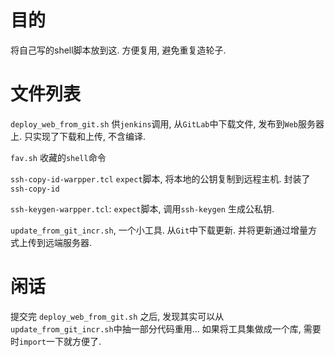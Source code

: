 # 目的 #
将自己写的shell脚本放到这. 方便复用, 避免重复造轮子.

# 文件列表 #

`deploy_web_from_git.sh` 供`jenkins`调用, 从`GitLab`中下载文件, 发布到`Web`服务器上. 只实现了下载和上传, 不含编译.

`fav.sh` 收藏的`shell`命令

`ssh-copy-id-warpper.tcl` `expect`脚本, 将本地的公钥复制到远程主机. 封装了 `ssh-copy-id`

`ssh-keygen-warpper.tcl`: `expect`脚本, 调用`ssh-keygen` 生成公私钥.

`update_from_git_incr.sh`, 一个小工具. 从`Git`中下载更新. 并将更新通过增量方式上传到远端服务器.


# 闲话 #

提交完 `deploy_web_from_git.sh` 之后, 发现其实可以从`update_from_git_incr.sh`中抽一部分代码重用... 如果将工具集做成一个库, 需要时`import`一下就方便了. 

